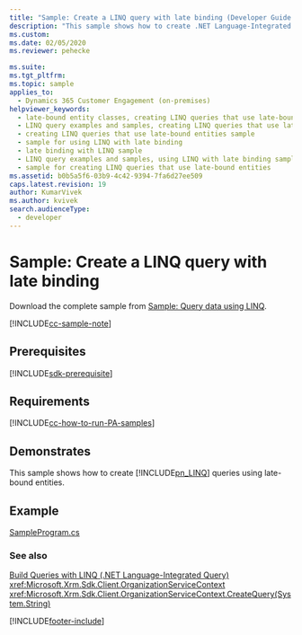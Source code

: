 ```yaml
---
title: "Sample: Create a LINQ query with late binding (Developer Guide for Dynamics 365 Customer Engagement)| MicrosoftDocs"
description: "This sample shows how to create .NET Language-Integrated Query (LINQ) queries using late-bound entities"
ms.custom:
ms.date: 02/05/2020
ms.reviewer: pehecke

ms.suite:
ms.tgt_pltfrm:
ms.topic: sample
applies_to:
  - Dynamics 365 Customer Engagement (on-premises)
helpviewer_keywords:
  - late-bound entity classes, creating LINQ queries that use late-bound entities sample
  - LINQ query examples and samples, creating LINQ queries that use late-bound entities sample
  - creating LINQ queries that use late-bound entities sample
  - sample for using LINQ with late binding
  - late binding with LINQ sample
  - LINQ query examples and samples, using LINQ with late binding sample
  - sample for creating LINQ queries that use late-bound entities
ms.assetid: b0b5a5f6-03b9-4c42-9394-7fa6d27ee509
caps.latest.revision: 19
author: KumarVivek
ms.author: kvivek
search.audienceType:
  - developer
---
```


# Sample: Create a LINQ query with late binding

Download the complete sample from [Sample: Query data using LINQ](https://github.com/microsoft/PowerApps-Samples/tree/master/dataverse/orgsvc/CSharp/QueriesUsingLINQ).

[!INCLUDE[cc-sample-note](../includes/cc-sample-note.md)]

## Prerequisites

[!INCLUDE[sdk-prerequisite](../../includes/sdk-prerequisite.md)]

## Requirements

[!INCLUDE[cc-how-to-run-PA-samples](../includes/cc-how-to-run-PA-samples.md)]

## Demonstrates

This sample shows how to create [!INCLUDE[pn_LINQ](../../includes/pn-linq.md)] queries using late-bound entities.

## Example

[SampleProgram.cs](https://github.com/microsoft/PowerApps-Samples/blob/master/dataverse/orgsvc/CSharp/QueriesUsingLINQ/LateBoundQuery/SampleProgram.cs)

### See also

[Build Queries with LINQ (.NET Language-Integrated Query)](/powerapps/developer/data-platform/org-service/build-queries-with-linq-net-language-integrated-query)  
 <xref:Microsoft.Xrm.Sdk.Client.OrganizationServiceContext>  
 <xref:Microsoft.Xrm.Sdk.Client.OrganizationServiceContext.CreateQuery(System.String)>

[!INCLUDE[footer-include](../../../../includes/footer-banner.md)]
